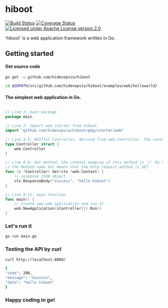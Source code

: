 # hiboot

[![Build Status](https://travis-ci.org/hidevopsio/hiboot.svg?branch=master)](https://travis-ci.org/hidevopsio/hiboot) 
[![Coverage Status](https://coveralls.io/repos/github/hidevopsio/hiboot/badge.svg?branch=master)](https://coveralls.io/github/hidevopsio/hiboot?branch=master)
[![Licensed under Apache License version 2.0](https://img.shields.io/github/license/hidevopsio/hiboot.svg)](https://www.apache.org/licenses/LICENSE-2.0)

'hiboot' is a web application framework written in Go. 

## Getting started

#### Get source code

```bash
go get -u github.com/hidevopsio/hiboot

cd $GOPATH/src/github.com/hidevopsio/hiboot/examples/web/helloworld/


```

#### The simplest web application in Go.


```go

// Line 1: main package
package main

// Line 2: import web starter from hiboot
import "github.com/hidevopsio/hiboot/pkg/starter/web"

// Line 3-5: RESTful Controller, derived from web.Controller. The context mapping of this controller is '/' by default
type Controller struct {
	web.Controller
}

// Line 6-8: Get method, the context mapping of this method is '/' by default
// the Method name Get means that the http request method is GET
func (c *Controller) Get(ctx *web.Context) {
	// response JSON object
	ctx.ResponseBody("success", "hello hiboot")
}

// Line 9-11: main function
func main() {
	// create new web application and run it
	web.NewApplication(&Controller{}).Run()
}

```

### Let's run it

```bash
go run main.go
```

### Testing the API by curl

```bash
curl http://localhost:8080/
```

```bash
{
"code": 200,
"message": "Success",
"data": "hello hiboot"
}
```

### Happy coding in go!


